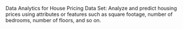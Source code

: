 Data Analytics for House Pricing Data Set: Analyze and predict housing prices using attributes or features such as square footage, number of bedrooms, number of floors, and so on.
